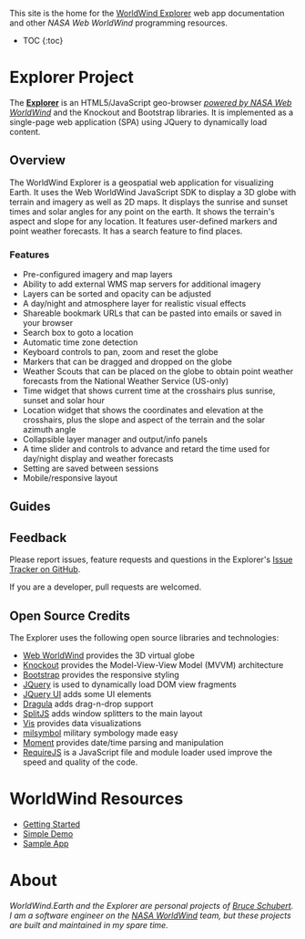 This site is the home for the [WorldWind Explorer](https://worldwind.earth/explorer) web app documentation and 
other _NASA Web WorldWind_ programming resources.

* TOC
{:toc}

# Explorer Project
The [__Explorer__](https://worldwind.earth/explorer) is an HTML5/JavaScript geo-browser 
_[powered by NASA Web WorldWind](https://worldwind.arc.nasa.gov/web)_ and the Knockout and Bootstrap libraries. 
It is implemented as a single-page web application (SPA) using JQuery to dynamically load content.


## Overview
The WorldWind Explorer is a geospatial web application for visualizing Earth. 
It uses the Web WorldWind JavaScript SDK to display a 3D globe with terrain and 
imagery as well as 2D maps. It displays the sunrise and sunset times and solar angles
for any point on the earth. It shows the terrain's aspect and slope for any 
location. It features user-defined markers and point weather forecasts.
It has a search feature to find places.

### Features

- Pre-configured imagery and map layers
- Ability to add external WMS map servers for additional imagery
- Layers can be sorted and opacity can be adjusted
- A day/night and atmosphere layer for realistic visual effects
- Shareable bookmark URLs that can be pasted into emails or saved in your browser
- Search box to goto a location 
- Automatic time zone detection
- Keyboard controls to pan, zoom and reset the globe
- Markers that can be dragged and dropped on the globe
- Weather Scouts that can be placed on the globe to obtain point weather forecasts from the National Weather Service (US-only)
- Time widget that shows current time at the crosshairs plus sunrise, sunset and solar hour
- Location widget that shows the coordinates and elevation at the crosshairs, plus the slope and aspect of the terrain and the solar azimuth angle
- Collapsible layer manager and output/info panels
- A time slider and controls to advance and retard the time used for day/night display and weather forecasts 
- Setting are saved between sessions
- Mobile/responsive layout

## Guides


## Feedback
Please report issues, feature requests and questions in the Explorer's 
[Issue Tracker on GitHub](https://github.com/NASAWorldWindResearch/WorldWindExplorer/issues).

If you are a developer, pull requests are welcomed.

## Open Source Credits
The Explorer uses the following open source libraries and technologies:

- [Web WorldWind](https://worldwind.arc.nasa.gov/web) provides the 3D virtual globe
- [Knockout](http://knockoutjs.com) provides the Model-View-View Model (MVVM) architecture
- [Bootstrap](https://getbootstrap.com/docs/3.3/) provides the responsive styling
- [JQuery](https://jquery.com/) is used to dynamically load DOM view fragments
- [JQuery UI](https://jqueryui.com/) adds some UI elements
- [Dragula](https://github.com/bevacqua/dragula) adds drag-n-drop support
- [SplitJS](https://nathancahill.github.io/Split.js/) adds window splitters to the main layout
- [Vis](http://visjs.org/) provides data visualizations
- [milsymbol](https://spatialillusions.com/milsymbol/index.html) military symbology made easy
- [Moment](https://momentjs.com/) provides date/time parsing and manipulation
- [RequireJS](http://requirejs.org/) is a JavaScript file and module loader used improve the speed and quality of the code.

# WorldWind Resources

* [Getting Started](./getting-started.html)
* [Simple Demo](./simple-demo.html)
* [Sample App](./sample-app.html)


# About
_WorldWind.Earth and the Explorer are personal projects of [Bruce Schubert](https://github.com/emxsys). 
I am a software engineer on the [NASA WorldWind](https://worldwind.arc.nasa.gov) 
team, but these projects are built and maintained in my spare time._
